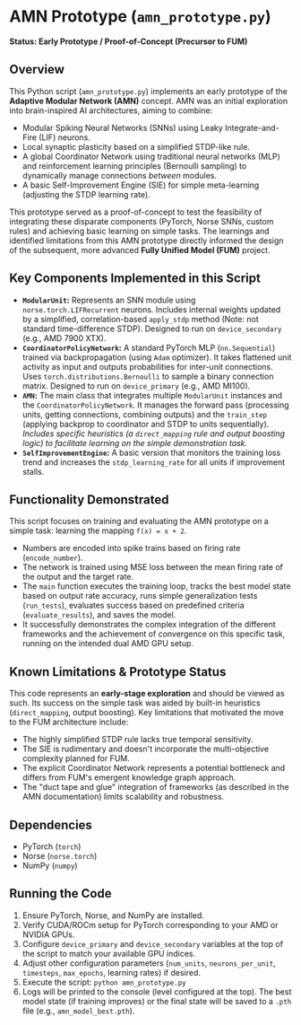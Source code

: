 # AMN Prototype (`amn_prototype.py`)

**Status: Early Prototype / Proof-of-Concept (Precursor to FUM)**

## Overview

This Python script (`amn_prototype.py`) implements an early prototype of the **Adaptive Modular Network (AMN)** concept. AMN was an initial exploration into brain-inspired AI architectures, aiming to combine:

* Modular Spiking Neural Networks (SNNs) using Leaky Integrate-and-Fire (LIF) neurons.
* Local synaptic plasticity based on a simplified STDP-like rule.
* A global Coordinator Network using traditional neural networks (MLP) and reinforcement learning principles (Bernoulli sampling) to dynamically manage connections *between* modules.
* A basic Self-Improvement Engine (SIE) for simple meta-learning (adjusting the STDP learning rate).

This prototype served as a proof-of-concept to test the feasibility of integrating these disparate components (PyTorch, Norse SNNs, custom rules) and achieving basic learning on simple tasks. The learnings and identified limitations from this AMN prototype directly informed the design of the subsequent, more advanced **Fully Unified Model (FUM)** project.

## Key Components Implemented in this Script

* **`ModularUnit`:** Represents an SNN module using `norse.torch.LIFRecurrent` neurons. Includes internal weights updated by a simplified, correlation-based `apply_stdp` method (Note: not standard time-difference STDP). Designed to run on `device_secondary` (e.g., AMD 7900 XTX).
* **`CoordinatorPolicyNetwork`:** A standard PyTorch MLP (`nn.Sequential`) trained via backpropagation (using `Adam` optimizer). It takes flattened unit activity as input and outputs probabilities for inter-unit connections. Uses `torch.distributions.Bernoulli` to sample a binary connection matrix. Designed to run on `device_primary` (e.g., AMD MI100).
* **`AMN`:** The main class that integrates multiple `ModularUnit` instances and the `CoordinatorPolicyNetwork`. It manages the forward pass (processing units, getting connections, combining outputs) and the `train_step` (applying backprop to coordinator and STDP to units sequentially). *Includes specific heuristics (a `direct_mapping` rule and output boosting logic) to facilitate learning on the simple demonstration task.*
* **`SelfImprovementEngine`:** A basic version that monitors the training loss trend and increases the `stdp_learning_rate` for all units if improvement stalls.

## Functionality Demonstrated

This script focuses on training and evaluating the AMN prototype on a simple task: learning the mapping `f(x) = x + 2`.
* Numbers are encoded into spike trains based on firing rate (`encode_number`).
* The network is trained using MSE loss between the mean firing rate of the output and the target rate.
* The `main` function executes the training loop, tracks the best model state based on output rate accuracy, runs simple generalization tests (`run_tests`), evaluates success based on predefined criteria (`evaluate_results`), and saves the model.
* It successfully demonstrates the complex integration of the different frameworks and the achievement of convergence on this specific task, running on the intended dual AMD GPU setup.

## Known Limitations & Prototype Status

This code represents an **early-stage exploration** and should be viewed as such. Its success on the simple task was aided by built-in heuristics (`direct_mapping`, output boosting). Key limitations that motivated the move to the FUM architecture include:
* The highly simplified STDP rule lacks true temporal sensitivity.
* The SIE is rudimentary and doesn't incorporate the multi-objective complexity planned for FUM.
* The explicit Coordinator Network represents a potential bottleneck and differs from FUM's emergent knowledge graph approach.
* The "duct tape and glue" integration of frameworks (as described in the AMN documentation) limits scalability and robustness.

## Dependencies

* PyTorch (`torch`)
* Norse (`norse.torch`)
* NumPy (`numpy`)

## Running the Code

1.  Ensure PyTorch, Norse, and NumPy are installed.
2.  Verify CUDA/ROCm setup for PyTorch corresponding to your AMD or NVIDIA GPUs.
3.  Configure `device_primary` and `device_secondary` variables at the top of the script to match your available GPU indices.
4.  Adjust other configuration parameters (`num_units`, `neurons_per_unit`, `timesteps`, `max_epochs`, learning rates) if desired.
5.  Execute the script: `python amn_prototype.py`
6.  Logs will be printed to the console (level configured at the top). The best model state (if training improves) or the final state will be saved to a `.pth` file (e.g., `amn_model_best.pth`).